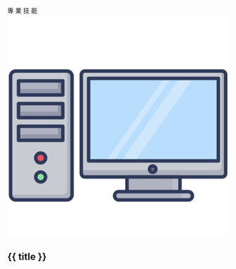 
<div class="flex">
  <div class="left-area absolute top-0 left-0 bg-[#c6ace0] w-1/3 h-full flex items-center justify-center">
    <div class="flex flex-col items-center justify-center text-white">
      <div class="relative text-sm font-bold after:content-[''] after:block after:w-[80px] after:h-[2px] after:absolute after:-left-[7px] after:bg-[#e4c9fe] after:mt-[2px]">專 業 技 能</div>
      <div class="w-28 h-full">
        <img src="/images/icons/develop.png"/>
      </div>
        <h2 class="font-bold">{{ title }}</h2>
    </div>
  </div>

  <div class="right-area absolute top-0 right-0 w-2/3 h-full flex flex-col justify-center items-center">
    <Skill />
  </div>
</div>

<script setup>
import { useRoute } from 'vue-router';
import { ref, watch } from 'vue';

const route = useRoute()
const title = ref('網 頁 開 發')
watch(
  () => route.query?.clicks,
  (val) => {
    title.value = val === '4' ? 'App 開發' : '網 頁 開 發'
  },
)
</script>